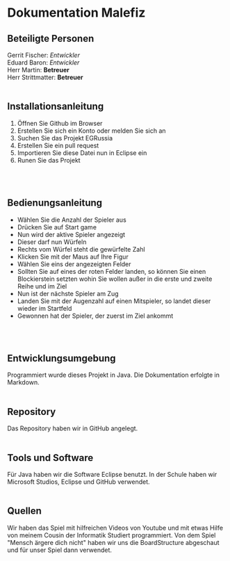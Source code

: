 # Dokumentation Malefiz
## Beteiligte Personen 
Gerrit Fischer: *Entwickler*
<br>Eduard Baron: *Entwickler*
<br>Herr Martin: **Betreuer**
<br>Herr Strittmatter: **Betreuer**
<br>
<br>
## Installationsanleitung
1. Öffnen Sie Github im Browser
2. Erstellen Sie sich ein Konto oder melden Sie sich an
3. Suchen Sie das Projekt EGRussia
4. Erstellen Sie ein pull request
5. Importieren Sie diese Datei nun in Eclipse ein
6. Runen Sie das Projekt

<br>
<br>

## Bedienungsanleitung
- Wählen Sie die Anzahl der Spieler aus
- Drücken Sie auf Start game
- Nun wird der aktive Spieler angezeigt
- Dieser darf nun Würfeln
- Rechts vom Würfel steht die gewürfelte Zahl
- Klicken Sie mit der Maus auf Ihre Figur
- Wählen Sie eins der angezeigten Felder
- Sollten Sie auf eines der roten Felder landen, so können Sie einen Blockierstein setzten wohin Sie wollen außer in die erste und zweite Reihe und im Ziel
- Nun ist der nächste Spieler am Zug
- Landen Sie mit der Augenzahl auf einen Mitspieler, so landet dieser wieder im Startfeld
- Gewonnen hat der Spieler, der zuerst im Ziel ankommt
<br>
<br>

## Entwicklungsumgebung
Programmiert wurde dieses Projekt in Java. Die Dokumentation erfolgte in Markdown.
<br>
<br>

## Repository
Das Repository haben wir in GitHub angelegt.
<br>
<br>

## Tools und Software
Für Java haben wir die Software Eclipse benutzt. In der Schule haben wir Microsoft Studios, Eclipse und GitHub verwendet.
<br>
<br>

## Quellen 
Wir haben das Spiel mit hilfreichen Videos von Youtube und mit etwas Hilfe von meinem Cousin der Informatik Studiert programmiert. Von dem Spiel "Mensch ärgere dich nicht" haben wir uns die BoardStructure abgeschaut und für unser Spiel dann verwendet.  
